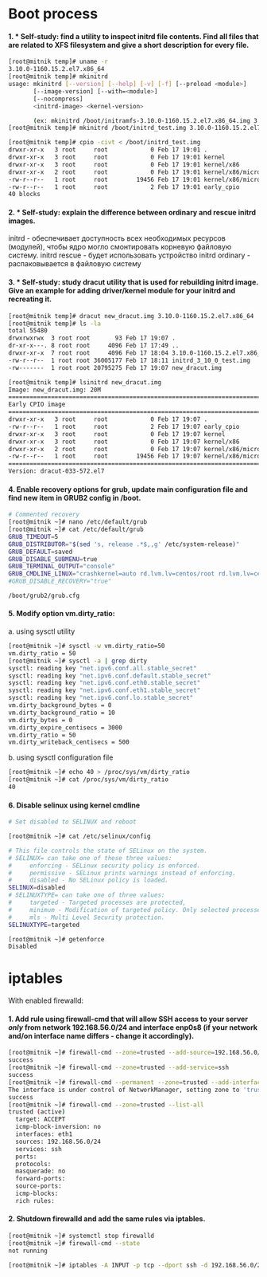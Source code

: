 # Boot process
#### 1.	* Self-study: find a utility to inspect initrd file contents. Find all files that are related to XFS filesystem and give a short description for every file.
```bash
[root@mitnik temp]# uname -r
3.10.0-1160.15.2.el7.x86_64
[root@mitnik temp]# mkinitrd
usage: mkinitrd [--version] [--help] [-v] [-f] [--preload <module>]
       [--image-version] [--with=<module>]
       [--nocompress]
       <initrd-image> <kernel-version>

       (ex: mkinitrd /boot/initramfs-3.10.0-1160.15.2.el7.x86_64.img 3.10.0-1160.15.2.el7.x86_64)
[root@mitnik temp]# mkinitrd /boot/initrd_test.img 3.10.0-1160.15.2.el7.x86_64 

[root@mitnik temp]# cpio -civt < /boot/initrd_test.img
drwxr-xr-x   3 root     root            0 Feb 17 19:01 .
drwxr-xr-x   3 root     root            0 Feb 17 19:01 kernel
drwxr-xr-x   3 root     root            0 Feb 17 19:01 kernel/x86
drwxr-xr-x   2 root     root            0 Feb 17 19:01 kernel/x86/microcode
-rw-r--r--   1 root     root        19456 Feb 17 19:01 kernel/x86/microcode/GenuineIntel.bin
-rw-r--r--   1 root     root            2 Feb 17 19:01 early_cpio
40 blocks
```
#### 2.	* Self-study: explain the difference between ordinary and rescue initrd images.
initrd - обеспечивает доступность всех необходимых ресурсов (модулей), чтобы ядро могло смонтировать корневую файловую систему.
initrd rescue - будет использовать устройство
initrd ordinary - распаковывается в файловую систему
#### 3.	* Self-study: study dracut utility that is used for rebuilding initrd image. Give an example for adding driver/kernel module for your initrd and recreating it.
```bash
[root@mitnik temp]# dracut new_dracut.img 3.10.0-1160.15.2.el7.x86_64
[root@mitnik temp]# ls -la
total 55480
drwxrwxrwx  3 root root       93 Feb 17 19:07 .
dr-xr-x---. 8 root root     4096 Feb 17 17:49 ..
drwxr-xr-x  7 root root     4096 Feb 17 18:04 3.10.0-1160.15.2.el7.x86_64
-rw-r--r--  1 root root 36005177 Feb 17 18:11 initrd_3_10_0_test.img
-rw-------  1 root root 20795275 Feb 17 19:07 new_dracut.img

[root@mitnik temp]# lsinitrd new_dracut.img
Image: new_dracut.img: 20M
========================================================================
Early CPIO image
========================================================================
drwxr-xr-x   3 root     root            0 Feb 17 19:07 .
-rw-r--r--   1 root     root            2 Feb 17 19:07 early_cpio
drwxr-xr-x   3 root     root            0 Feb 17 19:07 kernel
drwxr-xr-x   3 root     root            0 Feb 17 19:07 kernel/x86
drwxr-xr-x   2 root     root            0 Feb 17 19:07 kernel/x86/microcode
-rw-r--r--   1 root     root        19456 Feb 17 19:07 kernel/x86/microcode/GenuineIntel.bin
========================================================================
Version: dracut-033-572.el7

```

#### 4.	Enable recovery options for grub, update main configuration file and find new item in GRUB2 config in /boot.
```bash
# Commented recovery
[root@mitnik ~]# nano /etc/default/grub
[root@mitnik ~]# cat /etc/default/grub
GRUB_TIMEOUT=5
GRUB_DISTRIBUTOR="$(sed 's, release .*$,,g' /etc/system-release)"
GRUB_DEFAULT=saved
GRUB_DISABLE_SUBMENU=true
GRUB_TERMINAL_OUTPUT="console"
GRUB_CMDLINE_LINUX="crashkernel=auto rd.lvm.lv=centos/root rd.lvm.lv=centos/swap rhgb quiet"
#GRUB_DISABLE_RECOVERY="true"

/boot/grub2/grub.cfg
```
#### 5.	Modify option vm.dirty_ratio:
a.	using sysctl utility
```bash
[root@mitnik ~]# sysctl -w vm.dirty_ratio=50
vm.dirty_ratio = 50
[root@mitnik ~]# sysctl -a | grep dirty
sysctl: reading key "net.ipv6.conf.all.stable_secret"
sysctl: reading key "net.ipv6.conf.default.stable_secret"
sysctl: reading key "net.ipv6.conf.eth0.stable_secret"
sysctl: reading key "net.ipv6.conf.eth1.stable_secret"
sysctl: reading key "net.ipv6.conf.lo.stable_secret"
vm.dirty_background_bytes = 0
vm.dirty_background_ratio = 10
vm.dirty_bytes = 0
vm.dirty_expire_centisecs = 3000
vm.dirty_ratio = 50
vm.dirty_writeback_centisecs = 500
```
b.	using sysctl configuration file
```bash
[root@mitnik ~]# echo 40 > /proc/sys/vm/dirty_ratio
[root@mitnik ~]# cat /proc/sys/vm/dirty_ratio
40
```

#### 6. Disable selinux using kernel cmdline
```bash
# Set disabled to SELINUX and reboot

[root@mitnik ~]# cat /etc/selinux/config

# This file controls the state of SELinux on the system.
# SELINUX= can take one of these three values:
#     enforcing - SELinux security policy is enforced.
#     permissive - SELinux prints warnings instead of enforcing.
#     disabled - No SELinux policy is loaded.
SELINUX=disabled
# SELINUXTYPE= can take one of three values:
#     targeted - Targeted processes are protected,
#     minimum - Modification of targeted policy. Only selected processes are protected.
#     mls - Multi Level Security protection.
SELINUXTYPE=targeted

[root@mitnik ~]# getenforce
Disabled

```
# iptables
With enabled firewalld:
#### 1.	Add rule using firewall-cmd that will allow SSH access to your server *only* from network 192.168.56.0/24 and interface enp0s8 (if your network and/on interface name differs - change it accordingly).
```bash
[root@mitnik ~]# firewall-cmd --zone=trusted --add-source=192.168.56.0/24
success
[root@mitnik ~]# firewall-cmd --zone=trusted --add-service=ssh
success
[root@mitnik ~]# firewall-cmd --permanent --zone=trusted --add-interface=eth1   
The interface is under control of NetworkManager, setting zone to 'trusted'.
success
[root@mitnik ~]# firewall-cmd --zone=trusted --list-all
trusted (active)
  target: ACCEPT
  icmp-block-inversion: no
  interfaces: eth1
  sources: 192.168.56.0/24
  services: ssh
  ports:
  protocols:
  masquerade: no
  forward-ports:
  source-ports:
  icmp-blocks:
  rich rules:
```
#### 2.	Shutdown firewalld and add the same rules via iptables.
```bash
[root@mitnik ~]# systemctl stop firewalld  
[root@mitnik ~]# firewall-cmd --state
not running

[root@mitnik ~]# iptables -A INPUT -p tcp --dport ssh -d 192.168.56.0/24 -i eth0 -j ACCEPT
```
